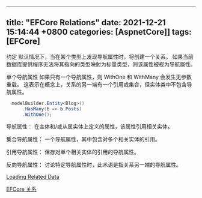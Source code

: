 
---
title: "EFCore Relations"
date:  2021-12-21 15:14:44 +0800
categories: [AspnetCore]]
tags: [EFCore]
---

约定
默认情况下，当在某个类型上发现导航属性时，将创建一个关系。 如果当前数据库提供程序无法将其指向的类型映射为标量类型，则该属性被视为导航属性。

单个导航属性
如果只有一个导航属性，则 WithOne 和 WithMany 会发生无参数重载。 这表示在概念上，关系的另一端有一个引用或集合，但实体类中不包含导航属性。
```cs
  modelBuilder.Entity<Blog>()
      .HasMany(b => b.Posts)
      .WithOne();
```

导航属性： 在主体和/或从属实体上定义的属性，该属性引用相关实体。

集合导航属性： 一个导航属性，其中包含对多个相关实体的引用。

引用导航属性： 保存对单个相关实体的引用的导航属性。

反向导航属性： 讨论特定导航属性时，此术语是指关系另一端的导航属性。

[Loading Related Data](https://docs.microsoft.com/en-us/ef/core/querying/related-data/)

[EFCore 关系](https://docs.microsoft.com/zh-cn/ef/core/modeling/relationships?tabs=fluent-api%2Cfluent-api-simple-key%2Csimple-key)
